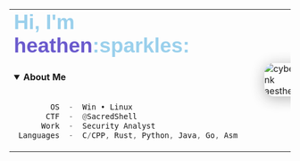 <div align="center">

<table>
  <tr>
    <td>
      
<h1 align="left" style="margin-top:0; font-size:2.3em; font-family:'Fira Sans',sans-serif; color:#9ad0ec;">Hi, I'm <span style="color:#6a5acd;">heathen</span>:sparkles:</h1>

<details open>
<summary><b>About Me</b></summary>
<br>

<div align="left">

```rs
        OS  -  Win • Linux
       CTF  -  @SacredShell
      Work  -  Security Analyst
 Languages  -  C/CPP, Rust, Python, Java, Go, Asm
```

</div>
</details>

   </td>
   <td>
     <img src="https://i.pinimg.com/originals/54/bd/a3/54bda352b17744efa1f6898040455423.gif" alt="cyberpunk aesthetic"  style="border-radius: 18px; margin-left: 32px; box-shadow:0 4px 24px #2225;"/>
   </td>
  </tr>
</table>

<br>

</div>
